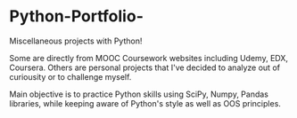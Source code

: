 # Python-Portfolio-

Miscellaneous projects with Python! 

Some are directly from MOOC Coursework  websites including Udemy, EDX, Coursera. Others are personal projects that I've decided to analyze out of curiousity or to challenge myself.

Main objective is to practice Python skills using SciPy, Numpy, Pandas libraries, while keeping aware of Python's style as well as OOS principles.
